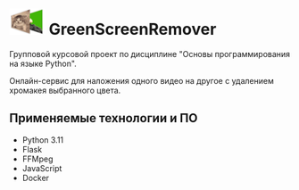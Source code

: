 # ![Img](docs/logo.png) GreenScreenRemover

Групповой курсовой проект по дисциплине 
"Основы программирования на языке Python".

Онлайн-сервис для наложения одного видео на другое с удалением
хромакея выбранного цвета.

## Применяемые технологии и ПО
- Python 3.11
- Flask
- FFMpeg
- JavaScript
- Docker
